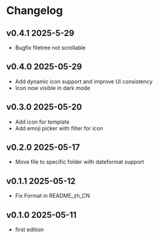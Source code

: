 # Changelog

## v0.4.1 2025-5-29
- Bugfix filetree not scrollable

## v0.4.0 2025-05-29
- Add dynamic icon support and improve UI consistency
- Icon now visible in dark mode

## v0.3.0 2025-05-20
- Add icon for template
- Add emoji picker with filter for icon

## v0.2.0 2025-05-17
- Move file to specific folder with dateformat support

## v0.1.1 2025-05-12
- Fix Format in README_zh_CN

## v0.1.0 2025-05-11
- first edition
